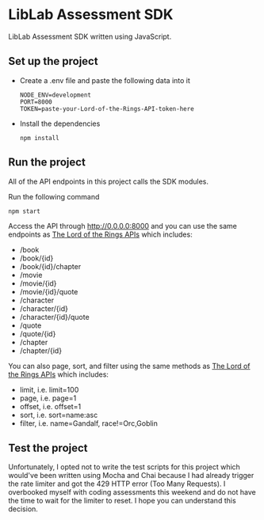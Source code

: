 # LibLab Assessment SDK

LibLab Assessment SDK written using JavaScript.

## Set up the project

- Create a .env file and paste the following data into it

  ```
  NODE_ENV=development
  PORT=8000
  TOKEN=paste-your-Lord-of-the-Rings-API-token-here
  ```

- Install the dependencies
  ```
  npm install
  ```

## Run the project

All of the API endpoints in this project calls the SDK modules.

Run the following command
```
npm start
```
Access the API through http://0.0.0.0:8000 and you can use the same endpoints as [The Lord of the Rings APIs](https://the-one-api.dev/documentation) which includes:
- /book
- /book/{id}
- /book/{id}/chapter
- /movie
- /movie/{id}
- /movie/{id}/quote
- /character
- /character/{id}
- /character/{id}/quote
- /quote
- /quote/{id}
- /chapter
- /chapter/{id}

You can also page, sort, and filter using the same methods as [The Lord of the Rings APIs](https://the-one-api.dev/documentation) which includes:
- limit, i.e. limit=100
- page, i.e. page=1
- offset, i.e. offset=1
- sort, i.e. sort=name:asc
- filter, i.e. name=Gandalf, race!=Orc,Goblin

## Test the project

Unfortunately, I opted not to write the test scripts for this project which would've been written using Mocha and Chai because I had already trigger the rate limiter and got the 429 HTTP error (Too Many Requests). I overbooked myself with coding assessments this weekend and do not have the time to wait for the limiter to reset. I hope you can understand this decision.
